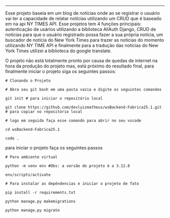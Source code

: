 ***
Esse projeto baseia em um blog de notícias onde ao se registrar o usuário vai ter a capacidade de relatar notícias utilizando um CRUD que é baseado em na api NY TIMES API. Esse projetos tem 4 funções principais: autenticação de usários utilizando a biblioteca AllAuth Django, CRUD de notícias para que o usuário registrado possa fazer a  sua própria notícia, um buscador de notícia do New York Times para trazer as notícias do momento utilizando NY TIME API e finalmente para a tradução das notícias do New York Times utilizei a biblioteca do google translate.

O projeto não está totalmente pronto por causa de quedas de internet na hora da produção do projeto mas, está próximo do resultado final, para finalmente iniciar o projeto siga os seguintes passos:

```
# Clonando o Projeto

# Abra seu git bash em uma pasta vazia e digite os seguintes comandos

git init # para iniciar o repositório local

git clone https://github.com/devluizmatheus/wsBackend-Fabrica25.1.git # para copiar no repositório local

# logo em seguida faça esse comando para abrir no seu vscode

cd wsBackend-Fabrica25.1

code .
```

para iniciar o projeto faça os seguintes passos

```
# Para ambiente virtual

python -m venv env #Obs: a versão do projeto é a 3.12.8

env/scripts/activate

# Para instalar as depêndencias e iniciar o projeto de fato

pip install -r requirements.txt

python manage.py makemigrations

python manage.py migrate
```

